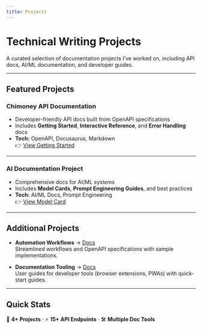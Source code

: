 ```yaml
---
title: Projects
---
```


# Technical Writing Projects

A curated selection of documentation projects I’ve worked on, including API docs, AI/ML documentation, and developer guides.

---

## Featured Projects

### Chimoney API Documentation
- Developer-friendly API docs built from OpenAPI specifications  
- Includes **Getting Started**, **Interactive Reference**, and **Error Handling** docs  
- **Tech:** OpenAPI, Docusaurus, Markdown  
👉 [View Getting Started](/docs/api-documentation/getting-started)

---

### AI Documentation Project
- Comprehensive docs for AI/ML systems  
- Includes **Model Cards**, **Prompt Engineering Guides**, and best practices  
- **Tech:** AI/ML Docs, Prompt Engineering  
👉 [View Model Card](/docs/ai-documentation/model_card)

---

## Additional Projects

- **Automation Workflows** → [Docs](/docs/automation-workflows/intro)  
  Streamlined workflows and OpenAPI specifications with sample implementations.  

- **Documentation Tooling** → [Docs](/docs/documentation-tooling/intro)  
  User guides for developer tools (browser extensions, PWAs) with quick-start guides.  

---

## Quick Stats

📄 **4+ Projects** · ⚡ **15+ API Endpoints** · 🛠️ **Multiple Doc Tools**
